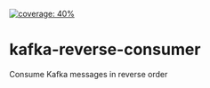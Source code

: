 [![coverage: 40%](https://img.shields.io/badge/coverage-40-red)](https://github.com/TRAdEWORKS/kafka-reverse-consumer/actions/runs/1122459676)

# kafka-reverse-consumer
Consume Kafka messages in reverse order
